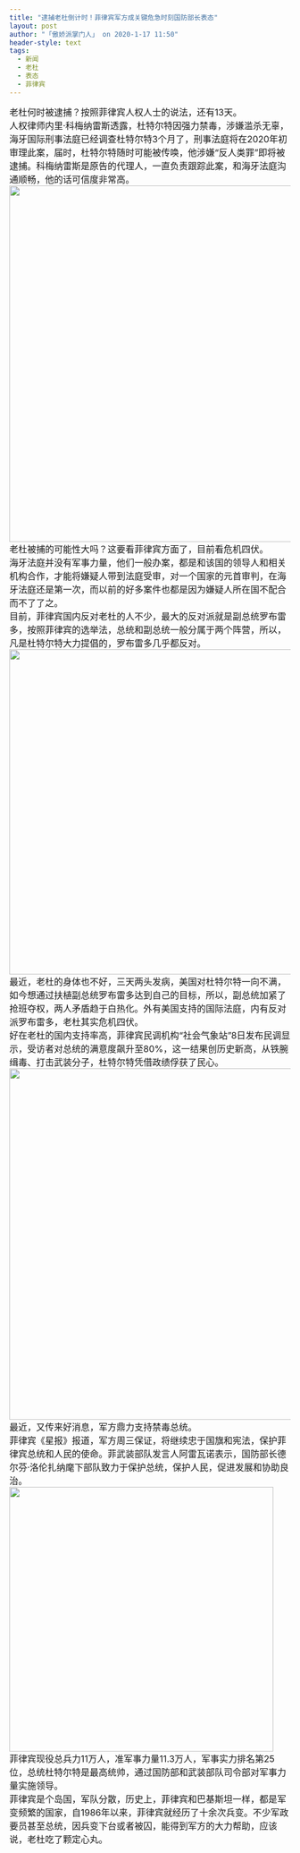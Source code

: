 ```yaml
---
title: "逮捕老杜倒计时！菲律宾军方成关键危急时刻国防部长表态"
layout: post
author: "「傲娇派掌门人」 on 2020-1-17 11:50"
header-style: text
tags:
  - 新闻
  - 老杜
  - 表态
  - 菲律宾
---
```


<head></head>
<body>
 <div align="left"> 
  <font style="color:rgb(25, 25, 25)"><font face="&amp;quot"><font style="font-size:16px">老杜何时被逮捕？按照菲律宾人权人士的说法，还有13天。</font></font></font> 
 </div> 
 <div align="left"> 
  <font style="color:rgb(25, 25, 25)"><font face="&amp;quot"><font style="font-size:16px">人权律师内里·科梅纳雷斯透露，杜特尔特因强力禁毒，涉嫌滥杀无辜，海牙国际刑事法庭已经调查杜特尔特3个月了，刑事法庭将在2020年初审理此案，届时，杜特尔特随时可能被传唤，他涉嫌“反人类罪”即将被逮捕。科梅纳雷斯是原告的代理人，一直负责跟踪此案，和海牙法庭沟通顺畅，他的话可信度非常高。</font></font></font> 
 </div> 
 <div align="left"> 
  <font style="color:rgb(25, 25, 25)"><font face="&amp;quot"><font style="font-size:16px"> 
     <ignore_js_op> 
      <img aid="1327524" src="https://bbs.boniu123.cc/data/attachment/forum/202001/16/100337asqd9nnnrrzjqprz.png" zoomfile="data/attachment/forum/202001/16/100337asqd9nnnrrzjqprz.png" file="data/attachment/forum/202001/16/100337asqd9nnnrrzjqprz.png" width="637" inpost="1"> 
      <div class="tip tip_4 aimg_tip" id="aimg_1327524_menu" style="position: absolute; display: none" disautofocus="true"> 
       <div class="xs0"> 
        <p><strong>NE1.PNG</strong> <em class="xg1">(399.45 KB, 下载次数: 0)</em></p> 
        <p> <a href="forum.php?mod=attachment&amp;aid=MTMyNzUyNHw5MGJhZDJkNXwxNTc5Mjg2MzIwfDB8NTUyMjc5&amp;nothumb=yes" target="_blank">下载附件</a> &nbsp;<a href="javascript:;" onclick="showWindow(this.id, this.getAttribute('url'), 'get', 0);" id="savephoto_1327524" url="home.php?mod=spacecp&amp;ac=album&amp;op=saveforumphoto&amp;aid=1327524&amp;handlekey=savephoto_1327524">保存到相册</a> </p> 
        <p class="xg1 y"><span title="2020-1-16 10:03">前天&nbsp;10:03</span> 上传</p> 
       </div> 
       <div class="tip_horn"></div> 
      </div> 
     </ignore_js_op> </font></font></font> 
 </div> 
 <div align="left"> 
  <font style="color:rgb(25, 25, 25)"><font face="&amp;quot"><font style="font-size:16px">老杜被捕的可能性大吗？这要看菲律宾方面了，目前看危机四伏。</font></font></font> 
 </div> 
 <div align="left"> 
  <font style="color:rgb(25, 25, 25)"><font face="&amp;quot"><font style="font-size:16px">海牙法庭并没有军事力量，他们一般办案，都是和该国的领导人和相关机构合作，才能将嫌疑人带到法庭受审，对一个国家的元首审判，在海牙法庭还是第一次，而以前的好多案件也都是因为嫌疑人所在国不配合而不了了之。</font></font></font> 
 </div> 
 <div align="left"> 
  <font style="color:rgb(25, 25, 25)"><font face="&amp;quot"><font style="font-size:16px">目前，菲律宾国内反对老杜的人不少，最大的反对派就是副总统罗布雷多，按照菲律宾的选举法，总统和副总统一般分属于两个阵营，所以，凡是杜特尔特大力提倡的，罗布雷多几乎都反对。</font></font></font> 
 </div> 
 <div align="left"> 
  <font style="color:rgb(25, 25, 25)"><font face="&amp;quot"><font style="font-size:16px"> 
     <ignore_js_op> 
      <img aid="1327531" src="https://bbs.boniu123.cc/data/attachment/forum/202001/16/100430mj6mhmjdllthjudq.png" zoomfile="data/attachment/forum/202001/16/100430mj6mhmjdllthjudq.png" file="data/attachment/forum/202001/16/100430mj6mhmjdllthjudq.png" width="581" inpost="1"> 
      <div class="tip tip_4 aimg_tip" id="aimg_1327531_menu" style="position: absolute; display: none" disautofocus="true"> 
       <div class="xs0"> 
        <p><strong>NE2.PNG</strong> <em class="xg1">(405.59 KB, 下载次数: 0)</em></p> 
        <p> <a href="forum.php?mod=attachment&amp;aid=MTMyNzUzMXxmNDMwOGYzYXwxNTc5Mjg2MzIwfDB8NTUyMjc5&amp;nothumb=yes" target="_blank">下载附件</a> &nbsp;<a href="javascript:;" onclick="showWindow(this.id, this.getAttribute('url'), 'get', 0);" id="savephoto_1327531" url="home.php?mod=spacecp&amp;ac=album&amp;op=saveforumphoto&amp;aid=1327531&amp;handlekey=savephoto_1327531">保存到相册</a> </p> 
        <p class="xg1 y"><span title="2020-1-16 10:04">前天&nbsp;10:04</span> 上传</p> 
       </div> 
       <div class="tip_horn"></div> 
      </div> 
     </ignore_js_op> </font></font></font> 
 </div> 
 <div align="left"> 
  <font style="color:rgb(25, 25, 25)"><font face="&amp;quot"><font style="font-size:16px">最近，老杜的身体也不好，三天两头发病，美国对杜特尔特一向不满，如今想通过扶植副总统罗布雷多达到自己的目标，所以，副总统加紧了抢班夺权，两人矛盾趋于白热化。外有美国支持的国际法庭，内有反对派罗布雷多，老杜其实危机四伏。</font></font></font> 
 </div> 
 <div align="left"> 
  <font style="color:rgb(25, 25, 25)"><font face="&amp;quot"><font style="font-size:16px">好在老杜的国内支持率高，菲律宾民调机构“社会气象站”8日发布民调显示，受访者对总统的满意度飙升至80%，这一结果创历史新高，从铁腕缉毒、打击武装分子，杜特尔特凭借政绩俘获了民心。</font></font></font> 
 </div> 
 <div align="left"> 
  <font style="color:rgb(25, 25, 25)"><font face="&amp;quot"><font style="font-size:16px"> 
     <ignore_js_op> 
      <img aid="1327532" src="https://bbs.boniu123.cc/data/attachment/forum/202001/16/100524pk8kjx88wykwy77x.png" zoomfile="data/attachment/forum/202001/16/100524pk8kjx88wykwy77x.png" file="data/attachment/forum/202001/16/100524pk8kjx88wykwy77x.png" width="628" inpost="1"> 
      <div class="tip tip_4 aimg_tip" id="aimg_1327532_menu" style="position: absolute; display: none" disautofocus="true"> 
       <div class="xs0"> 
        <p><strong>Ne3.PNG</strong> <em class="xg1">(289.67 KB, 下载次数: 0)</em></p> 
        <p> <a href="forum.php?mod=attachment&amp;aid=MTMyNzUzMnwxNTdhYTE0OHwxNTc5Mjg2MzIwfDB8NTUyMjc5&amp;nothumb=yes" target="_blank">下载附件</a> &nbsp;<a href="javascript:;" onclick="showWindow(this.id, this.getAttribute('url'), 'get', 0);" id="savephoto_1327532" url="home.php?mod=spacecp&amp;ac=album&amp;op=saveforumphoto&amp;aid=1327532&amp;handlekey=savephoto_1327532">保存到相册</a> </p> 
        <p class="xg1 y"><span title="2020-1-16 10:05">前天&nbsp;10:05</span> 上传</p> 
       </div> 
       <div class="tip_horn"></div> 
      </div> 
     </ignore_js_op> </font></font></font> 
 </div> 
 <div align="left"> 
  <font style="color:rgb(25, 25, 25)"><font face="&amp;quot"><font style="font-size:16px">最近，又传来好消息，军方鼎力支持禁毒总统。</font></font></font> 
 </div> 
 <div align="left"> 
  <font style="color:rgb(25, 25, 25)"><font face="&amp;quot"><font style="font-size:16px">菲律宾《星报》报道，军方周三保证，将继续忠于国旗和宪法，保护菲律宾总统和人民的使命。菲武装部队发言人阿雷瓦诺表示，国防部长德尔芬·洛伦扎纳麾下部队致力于保护总统，保护人民，促进发展和协助良治。</font></font></font> 
 </div> 
 <div align="left"> 
  <font style="color:rgb(25, 25, 25)"><font face="&amp;quot"><font style="font-size:16px"> 
     <ignore_js_op> 
      <img aid="1327534" src="https://bbs.boniu123.cc/data/attachment/forum/202001/16/100640pb2u4zn24uysy19u.png" zoomfile="data/attachment/forum/202001/16/100640pb2u4zn24uysy19u.png" file="data/attachment/forum/202001/16/100640pb2u4zn24uysy19u.png" width="473" inpost="1"> 
      <div class="tip tip_4 aimg_tip" id="aimg_1327534_menu" style="position: absolute; display: none" disautofocus="true"> 
       <div class="xs0"> 
        <p><strong>NE4.PNG</strong> <em class="xg1">(347.5 KB, 下载次数: 0)</em></p> 
        <p> <a href="forum.php?mod=attachment&amp;aid=MTMyNzUzNHxjN2UxN2VkYXwxNTc5Mjg2MzIwfDB8NTUyMjc5&amp;nothumb=yes" target="_blank">下载附件</a> &nbsp;<a href="javascript:;" onclick="showWindow(this.id, this.getAttribute('url'), 'get', 0);" id="savephoto_1327534" url="home.php?mod=spacecp&amp;ac=album&amp;op=saveforumphoto&amp;aid=1327534&amp;handlekey=savephoto_1327534">保存到相册</a> </p> 
        <p class="xg1 y"><span title="2020-1-16 10:06">前天&nbsp;10:06</span> 上传</p> 
       </div> 
       <div class="tip_horn"></div> 
      </div> 
     </ignore_js_op> </font></font></font> 
 </div> 
 <div align="left"> 
  <font style="color:rgb(25, 25, 25)"><font face="&amp;quot"><font style="font-size:16px">菲律宾现役总兵力11万人，准军事力量11.3万人，军事实力排名第25位，总统杜特尔特是最高统帅，通过国防部和武装部队司令部对军事力量实施领导。</font></font></font> 
 </div> 
 <div align="left"> 
  <font style="color:rgb(25, 25, 25)"><font face="&amp;quot"><font style="font-size:16px">菲律宾是个岛国，军队分散，历史上，菲律宾和巴基斯坦一样，都是军变频繁的国家，自1986年以来，菲律宾就经历了十余次兵变。不少军政要员甚至总统，因兵变下台或者被囚，能得到军方的大力帮助，应该说，老杜吃了颗定心丸。</font></font></font> 
 </div>
 <br>
</body>


